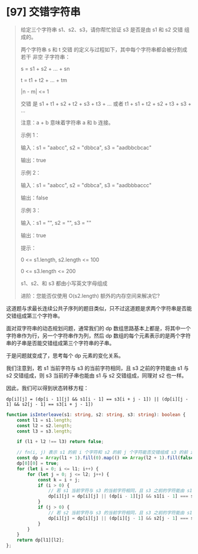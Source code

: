 # [97] 交错字符串

> 给定三个字符串 s1、s2、s3，请你帮忙验证 s3 是否是由 s1 和 s2 交错 组成的。
>
> 两个字符串 s 和 t 交错 的定义与过程如下，其中每个字符串都会被分割成若干 非空 子字符串：
>
> s = s1 + s2 + ... + sn
>
> t = t1 + t2 + ... + tm
>
> |n - m| <= 1
>
> 交错 是 s1 + t1 + s2 + t2 + s3 + t3 + ... 或者 t1 + s1 + t2 + s2 + t3 + s3 + ...
>
> 注意：a + b 意味着字符串 a 和 b 连接。
>
> 示例 1：
>
> 输入：s1 = "aabcc", s2 = "dbbca", s3 = "aadbbcbcac"
>
> 输出：true
>
> 示例 2：
>
> 输入：s1 = "aabcc", s2 = "dbbca", s3 = "aadbbbaccc"
>
> 输出：false
>
> 示例 3：
>
> 输入：s1 = "", s2 = "", s3 = ""
>
> 输出：true
>
> 提示：
>
> 0 <= s1.length, s2.length <= 100
>
> 0 <= s3.length <= 200
>
> s1、s2、和 s3 都由小写英文字母组成
>
> 进阶：您能否仅使用 O(s2.length) 额外的内存空间来解决它?

这道题与求最长连续公共子序列的题目类似，只不过这道题是求两个字符串是否能交错组成第三个字符串。

面对双字符串的动态规划问题，通常我们的 dp 数组思路基本上都是，将其中一个字符串作为行，另一个字符串作为列，然后 dp 数组的每个元素表示的是两个字符串的子串是否能交错组成第三个字符串的子串。

于是问题就变成了，思考每个 dp 元素的变化关系。

我们注意到，若 s1 当前字符与 s3 的当前字符相同，且 s3 之前的字符能由 s1 与 s2 交错组成，则 s3 当前的子串也能由 s1 与 s2 交错组成，同理对 s2 也一样。

因此，我们可以得到状态转移方程：

`dp[i][j] = (dp[i - 1][j] && s1[i - 1] == s3[i + j - 1]) || (dp[i][j - 1] && s2[j - 1] == s3[i + j - 1])`

```ts
function isInterleave(s1: string, s2: string, s3: string): boolean {
    const l1 = s1.length;
    const l2 = s2.length;
    const l3 = s3.length;

    if (l1 + l2 !== l3) return false;

    // fn(i, j) 表示 s1 的前 i 个字符和 s2 的前 j 个字符能否交错组成 s3 的前 i + j 个字符
    const dp = Array(l1 + 1).fill(0).map(() => Array(l2 + 1).fill(false));
    dp[0][0] = true;
    for (let i = 0; i <= l1; i++) {
        for (let j = 0; j <= l2; j++) {
            const k = i + j;
            if (i > 0) {
                // 若 s1 当前字符与 s3 的当前字符相同，且 s3 之前的字符能由 s1 与 s2 交错组成，则 s3 当前的子串也能由 s1 与 s2 交错组成
                dp[i][j] = dp[i][j] || (dp[i - 1][j] && s1[i - 1] === s3[k - 1]);
            }
            if (j > 0) {
                // 若 s2 当前字符与 s3 的当前字符相同，且 s3 之前的字符能由 s1 与 s2 交错组成，则 s3 当前的子串也能由 s1 与 s2 交错组成
                dp[i][j] = dp[i][j] || (dp[i][j - 1] && s2[j - 1] === s3[k - 1]);
            }
        }
    }
    return dp[l1][l2];
};
```
